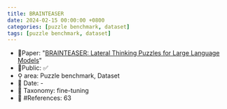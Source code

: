 ```yaml
---
title: BRAINTEASER
date: 2024-02-15 00:00:00 +0800
categories: [puzzle benchmark, dataset]
tags: [puzzle benchmark, dataset]
---
```


- 📙Paper: "[BRAINTEASER: Lateral Thinking Puzzles for Large Language Models](https://www.researchgate.net/publication/374846461_BRAINTEASER_Lateral_Thinking_Puzzles_for_Large_Language_Models)"
- 🔑Public: ✅
- ⚲ area: Puzzle benchmark, Dataset
- 📅 Date: -
- 🔎 Taxonomy: fine-tuning
- 📝 #References: 63
